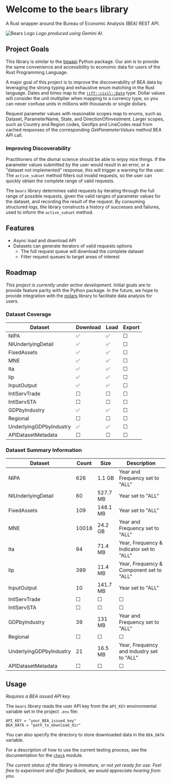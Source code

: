 # Welcome to the `bears` library

A Rust wrapper around the Bureau of Economic Analysis (BEA) REST API.

![Bears Logo](./data/bears_logo.jpg)
_Logo produced using Gemini AI._

## Project Goals

This library is similar to the [beaapi](https://github.com/us-bea/beaapi) Python package. Our aim is to provide the same convenience and accessibility to economic data for users of the Rust Programming Language.

A major goal of this project is to improve the discoverability of BEA data by leveraging the strong typing and exhaustive enum matching in the Rust language. Dates and times map to the [`jiff::civil::Date`](https://docs.rs/jiff/latest/jiff/civil/struct.Date.html) type. Dollar values will consider the unit multiplier when mapping to a currency type, so you can never confuse units in millions with thousands or single dollars.

Request parameter values with reasonable scopes map to enums, such as Dataset, ParameterName, State, and DirectionOfInvestment. Larger scopes, such as Country and Region codes, Geofips and LineCodes read from cached responses of the corresponding _GetParameterValues_ method BEA API call.

### Improving Discoverability

Practitioners of the dismal science should be able to enjoy nice things. If the parameter values submitted by the user would result in an error, or a "dataset not implemented" response, this will trigger a warning for the user. The `active_subset` method filters out invalid requests, so the user can quickly obtain the complete range of valid requests.

The `bears` library determines valid requests by iterating through the full range of possible requests, given the valid ranges of parameter values for the dataset, and recording the result of the request. By consuming structured logs, the library constructs a history of successes and failures, used to inform the `active_subset` method.

## Features

- Async load and download API
- Datasets can generate iterators of valid requests options
  - The full request queue will download the complete dataset
  - Filter request queues to target areas of interest

## Roadmap

_This project is currently under active development._ Initial goals are to provide feature parity with the Python package. In the future, we hope to provide integration with the [polars](https://pola.rs/) library to facilitate data analysis for users.

### Dataset Coverage

| Dataset                 | Download | Load | Export |
| ----------------------- | -------- | ---- | ------ |
| NIPA                    | ✅       | ✅   | ☐      |
| NIUnderlyingDetail      | ✅       | ✅   | ☐      |
| FixedAssets             | ✅       | ✅   | ☐      |
| MNE                     | ✅       | ✅   | ☐      |
| Ita                     | ✅       | ✅   | ☐      |
| Iip                     | ✅       | ✅   | ☐      |
| InputOutput             | ✅       | ✅   | ☐      |
| IntlServTrade           | ☐        | ☐    | ☐      |
| IntlServSTA             | ☐        | ☐    | ☐      |
| GDPbyIndustry           | ✅       | ✅   | ☐      |
| Regional                | ☐        | ☐    | ☐      |
| UnderlyingGDPbyIndustry | ✅       | ✅   | ☐      |
| APIDatasetMetadata      | ☐        | ☐    | ☐      |

### Dataset Summary Information

| Dataset                 | Count | Size     | Description                               |
| ----------------------- | ----- | -------- | ----------------------------------------- |
| NIPA                    | 626   | 1.1 GB   | Year and Frequency set to "ALL"           |
| NIUnderlyingDetail      | 60    | 527.7 MB | Year set to "ALL"                         |
| FixedAssets             | 109   | 148.1 MB | Year set to "ALL"                         |
| MNE                     | 10018 | 24.2 GB  | Year and Frequency set to "ALL"           |
| Ita                     | 94    | 71.4 MB  | Year, Frequency & Indicator set to "ALL"  |
| Iip                     | 399   | 11.4 MB  | Year, Frequency & Component set to "ALL"  |
| InputOutput             | 10    | 141.7 MB | Year set to "ALL"                         |
| IntlServTrade           | ☐     | ☐        | ☐                                         |
| IntlServSTA             | ☐     | ☐        | ☐                                         |
| GDPbyIndustry           | 39    | 131 MB   | Year and Frequency set to "ALL"           |
| Regional                | ☐     | ☐        | ☐                                         |
| UnderlyingGDPbyIndustry | 21    | 16.5 MB  | Year, Frequency and Industry set to "ALL" |
| APIDatasetMetadata      | ☐     | ☐        | ☐                                         |

## Usage

_Requires a BEA issued API key._

The `bears` library reads the user API key from the `API_KEY` environmental variable set in the project `.env` file:

```{bash}
API_KEY = "your_BEA_issued_key"
BEA_DATA = "path_to_download_dir"
```

You can also specify the directory to store downloaded data in the `BEA_DATA` variable.

For a description of how to use the current testing process, see the documentation for the [`check`](https://docs.rs/bears/latest/bears/check/index.html) module.

_The current status of the library is immature, or not yet ready for use. Feel free to experiment and offer feedback, we would appreciate hearing from you._
